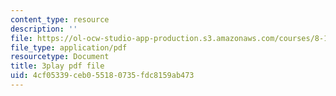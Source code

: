 ```yaml
---
content_type: resource
description: ''
file: https://ol-ocw-studio-app-production.s3.amazonaws.com/courses/8-13-14-experimental-physics-i-ii-junior-lab-fall-2016-spring-2017/4cf05339ceb055180735fdc8159ab473_fSxEbNrIj2M.pdf
file_type: application/pdf
resourcetype: Document
title: 3play pdf file
uid: 4cf05339-ceb0-5518-0735-fdc8159ab473
---
```

